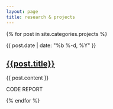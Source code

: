```yaml
---
layout: page
title: research & projects
---
```


{% for post in site.categories.projects %}
  <div class="post-block">
    <p class="sub-heading">{{ post.date | date: "%b %-d, %Y" }}</p>
    <h2 class=""><a href="{{ post.url | prepend: site.baseurl }}">{{post.title}}</a></h2>
    <div class="post-content"><p>{{ post.content }}</p></div>
    <div><p><span>CODE</span>&nbsp;<span>REPORT</span></p></div>
  </div>
{% endfor %}
